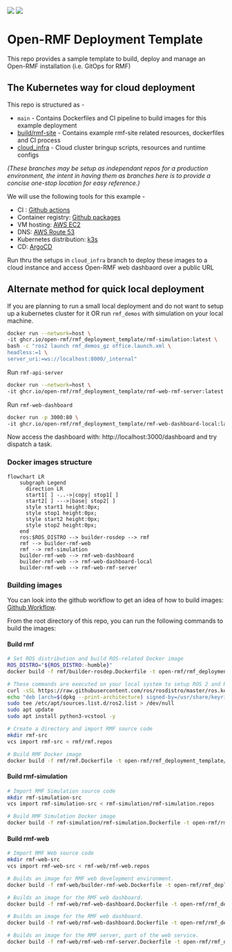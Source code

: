 ![](https://github.com/open-rmf/rmf_deployment_template/workflows/docker-img-latest/badge.svg)
![](https://github.com/open-rmf/rmf_deployment_template/workflows/rmf-site-ci/badge.svg)

# Open-RMF Deployment Template
This repo provides a sample template to build, deploy and manage an Open-RMF installation (i.e. GitOps for RMF)

## The Kubernetes way for cloud deployment
This repo is structured as -
- `main` - Contains Dockerfiles and CI pipeline to build images for this example deployment
- [build/rmf-site](https://github.com/open-rmf/rmf_deployment_template/tree/build/rmf-site) - Contains example rmf-site related resources, dockerfiles and CI process
- [cloud_infra](https://github.com/open-rmf/rmf_deployment_template/tree/cloud_infra) - Cloud cluster bringup scripts, resources and runtime configs

_(These branches may be setup as independant repos for a production environment, the intent in having them as branches here is to provide a concise one-stop location for easy reference.)_

We will use the following tools for this example -
- CI : [Github actions](https://github.com/features/actions)
- Container registry: [Github packages](https://github.com/features/packages)
- VM hosting: [AWS EC2](https://aws.amazon.com/ec2/)
- DNS: [AWS Route 53](https://aws.amazon.com/route53/)
- Kubernetes distribution: [k3s](https://k3s.io)
- CD: [ArgoCD](https://argoproj.github.io/cd)

Run thru the setups in `cloud_infra` branch to deploy these images to a cloud instance and access Open-RMF web dashbaord over a public URL

## Alternate method for quick local deployment
If you are planning to run a small local deployment and do not want to setup up a kubernetes cluster for it OR run `rmf_demos` with simulation on your local machine.

```bash
docker run --network=host \
-it ghcr.io/open-rmf/rmf_deployment_template/rmf-simulation:latest \
bash -c "ros2 launch rmf_demos_gz office.launch.xml \
headless:=1 \
server_uri:=ws://localhost:8000/_internal"
```

Run `rmf-api-server`
```bash
docker run --network=host \
-it ghcr.io/open-rmf/rmf_deployment_template/rmf-web-rmf-server:latest
```

Run `rmf-web-dashboard`
```bash
docker run -p 3000:80 \
-it ghcr.io/open-rmf/rmf_deployment_template/rmf-web-dashboard-local:latest
```

Now access the dashboard with: http://localhost:3000/dashboard and try dispatch a task.


### Docker images structure
```mermaid
flowchart LR
    subgraph Legend
      direction LR
      start1[ ] -..->|copy| stop1[ ]
      start2[ ] --->|base| stop2[ ]
      style start1 height:0px;
      style stop1 height:0px;
      style start2 height:0px;
      style stop2 height:0px;
    end
    ros:$ROS_DISTRO --> builder-rosdep --> rmf
    rmf --> builder-rmf-web
    rmf --> rmf-simulation
    builder-rmf-web --> rmf-web-dashboard
    builder-rmf-web --> rmf-web-dashboard-local
    builder-rmf-web --> rmf-web-rmf-server
```
### Building images
You can look into the github workflow to get an idea of how to build images:
[Github Workflow](https://github.com/open-rmf/rmf_deployment_template/blob/main/.github/workflows/docker-image.yml).

From the root directory of this repo, you can run the following commands to build the images:

#### Build rmf
```bash
# Set ROS distribution and build ROS-related Docker image
ROS_DISTRO="${ROS_DISTRO:-humble}"
docker build -f rmf/builder-rosdep.Dockerfile -t open-rmf/rmf_deployment_template/builder-rosdep .
```
```bash
# These commands are executed on your local system to setup ROS 2 and RMF environment
curl -sSL https://raw.githubusercontent.com/ros/rosdistro/master/ros.key  -o /usr/share/keyrings/ros-archive-keyring.gpg
echo "deb [arch=$(dpkg --print-architecture) signed-by=/usr/share/keyrings/ros-archive-keyring.gpg] http://packages.ros.org/ros2/ubuntu $(lsb_release -cs) main" | \
sudo tee /etc/apt/sources.list.d/ros2.list > /dev/null
sudo apt update
sudo apt install python3-vcstool -y

# Create a directory and import RMF source code
mkdir rmf-src
vcs import rmf-src < rmf/rmf.repos
```
```bash
# Build RMF Docker image
docker build -f rmf/rmf.Dockerfile -t open-rmf/rmf_deployment_template/rmf .
```
#### Build rmf-simulation
```bash
# Import RMF Simulation source code
mkdir rmf-simulation-src
vcs import rmf-simulation-src < rmf-simulation/rmf-simulation.repos
```
```bash
# Build RMF Simulation Docker image
docker build -f rmf-simulation/rmf-simulation.Dockerfile -t open-rmf/rmf_deployment_template/rmf-simulation .
```
#### Build rmf-web
```bash
# Import RMF Web source code
mkdir rmf-web-src
vcs import rmf-web-src < rmf-web/rmf-web.repos
```
```bash
# Builds an image for RMF web development environment.
docker build -f rmf-web/builder-rmf-web.Dockerfile -t open-rmf/rmf_deployment_template/builder-rmf-web .
```
```bash
# Builds an image for the RMF web dashboard.
docker build -f rmf-web/rmf-web-dashboard.Dockerfile -t open-rmf/rmf_deployment_template/rmf-web-dashboard .

# Builds an image for the RMF web dashboard.
docker build -f rmf-web/rmf-web-dashboard.Dockerfile -t open-rmf/rmf_deployment_template/rmf-web-dashboard-local .

# Builds an image for the RMF server, part of the web service.
docker build -f rmf-web/rmf-web-rmf-server.Dockerfile -t open-rmf/rmf_deployment_template/rmf-web-rmf-server .
```
